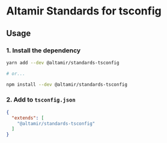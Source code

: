 # Altamir Standards for tsconfig

## Usage

### 1. Install the dependency

```bash
yarn add --dev @altamir/standards-tsconfig

# or...

npm install --dev @altamir/standards-tsconfig
```

### 2. Add to `tsconfig.json`

```json
{
  "extends": [
    "@altamir/standards-tsconfig"
  ]
}
```
